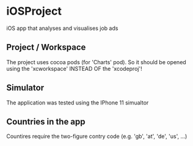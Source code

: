 # iOSProject
iOS app that analyses and visualises job ads 

## Project / Workspace
The project uses cocoa pods (for 'Charts' pod). So it should be opened using the 'xcworkspace' INSTEAD OF the 'xcodeproj'!

## Simulator
The application was tested using the IPhone 11 simualtor

## Countries in the app
Countires require the two-figure contry code (e.g. 'gb', 'at', 'de', 'us', ...)
